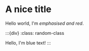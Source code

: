 # A nice title

Hello world, I'm _emphasised and red_.

:::{div} 
:class: random-class

Hello, I'm blue text!
:::
